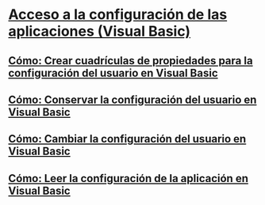 # [Acceso a la configuración de las aplicaciones (Visual Basic)](accessing-application-settings.md)
## [Cómo: Crear cuadrículas de propiedades para la configuración del usuario en Visual Basic](how-to-create-property-grids-for-user-settings.md)
## [Cómo: Conservar la configuración del usuario en Visual Basic](how-to-persist-user-settings.md)
## [Cómo: Cambiar la configuración del usuario en Visual Basic](how-to-change-user-settings.md)
## [Cómo: Leer la configuración de la aplicación en Visual Basic](how-to-read-application-settings.md)
